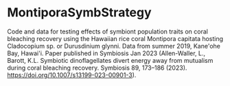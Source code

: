 # MontiporaSymbStrategy
Code and data for testing effects of symbiont population traits on coral bleaching recovery using the Hawaiian rice coral Montipora capitata hosting Cladocopium sp. or Durusdinium glynni. Data from summer 2019, Kane'ohe Bay, Hawai'i. Paper published in Symbiosis Jan 2023 (Allen-Waller, L., Barott, K.L. Symbiotic dinoflagellates divert energy away from mutualism during coral bleaching recovery. Symbiosis 89, 173–186 (2023). https://doi.org/10.1007/s13199-023-00901-3).
